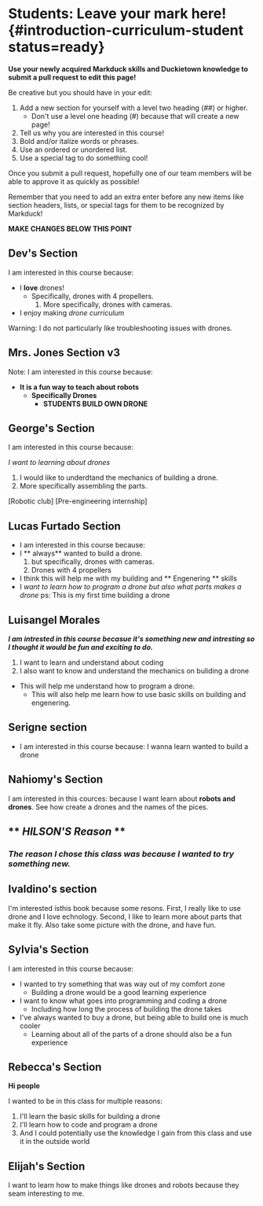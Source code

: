 # Students: Leave your mark here! {#introduction-curriculum-student status=ready}

**Use your newly acquired Markduck skills and Duckietown knowledge to submit a pull request to edit this page!**

Be creative but you should have in your edit:

1. Add a new section for yourself with a level two heading (##) or higher.
    - Don't use a level one heading (#) because that will create a new page!
2. Tell us why you are interested in this course!
3. Bold and/or italize words or phrases.
4. Use an ordered or unordered list.
5. Use a special tag to do something cool!

Once you submit a pull request, hopefully one of our team members will be able to approve it as quickly as possible! 

<div class='check' markdown="1">

Remember that you need to add an extra enter before any new items like section headers, lists, or special tags for them to be recognized by Markduck!

</div> 

**__MAKE CHANGES BELOW THIS POINT__**

<!-- this is a comment; it will not appear in the outputted online book -->

## Dev's Section

I am interested in this course because:

- I **love** drones!
    - Specifically, drones with 4 propellers.
        1. More specifically, drones with cameras.
- I enjoy making _drone curriculum_

Warning: I do not particularly like troubleshooting issues with drones.

## Mrs. Jones Section v3

Note: I am interested in this course because:

- **__It is a fun way to teach about robots__**
    - __Specifically Drones__
        - **STUDENTS BUILD OWN DRONE**

## George's Section

I am interested in this course because:

_I want to learning about drones_

1. I would like to underdtand the mechanics of building a drone.
2. More specifically assembling the parts.
    
[Robotic club] [Pre-engineering internship]

## Lucas Furtado Section

- I am interested in this course because: 
- I ** always** wanted to build a drone. 
    1. but specifically, drones with cameras.
    2. Drones with 4 propellers 
- I think this will help me with my building and ** Engenering ** skills 
- I _want to learn how to program a drone but also what parts makes a drone_ 
ps: This is my first time building a drone 


## Luisangel Morales
**_I am intrested in this course becasue it's something new and intresting so I thought it would be fun and exciting to do._**

1. I want to learn and understand about coding 
2. I also want to know and understand  the mechanics on buliding a drone 

- This will help me understand how to program a drone. 
    - This will also help me learn how to use basic skills on building and engenering.


## Serigne section

- I am interested in this course because: I wanna learn wanted to build a drone

## Nahiomy's Section
  
I am interested in this cources:
because I want learn about **robots and drones**. See how create a drones and the names of the pices.

## ** _HILSON'S Reason_ **

### _The reason I chose this class was because I wanted to try something new._


## Ivaldino's section
  
  I'm interested isthis book because some resons. 
  First, I really like to use drone and I love echnology.
  Second, I like to learn more about parts that make it fly.
  Also take some picture with the drone, and have fun.
  
## Sylvia's Section

I am interested in this course because:

- I wanted to try something that was way out of my comfort zone
    - Building a drone would be a good learning experience
- I want to know what goes into programming and coding a drone
    - Including how long the process of building the drone takes
- I've always wanted to buy a drone, but being able to build one is much cooler
    - Learning about all of the parts of a drone should also be a fun experience

## Rebecca's Section

**Hi people**

I wanted to be in this class for multiple reasons:

1. I'll learn the basic skills for building a drone
2. I'll learn how to code and program a drone
3. And I could potentially use the knowledge I gain from this class and use it in the outside world

## Elijah's Section

I want to learn how to make things like drones and robots because they seam interesting to me.
